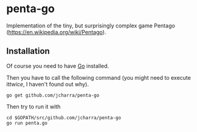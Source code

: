 # penta-go

Implementation of the tiny, but surprisingly complex game Pentago (https://en.wikipedia.org/wiki/Pentago).

## Installation

Of course you need to have [Go](https://golang.org/) installed.

Then you have to call the following command (you might need to execute it*twice*, I haven't found out why).

```
go get github.com/jcharra/penta-go
```

Then try to run it with

```
cd $GOPATH/src/github.com/jcharra/penta-go
go run penta.go
```
